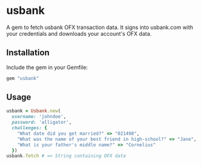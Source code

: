 usbank
======

A gem to fetch usbank OFX transaction data.  It signs into usbank.com with your credentials and downloads your account's OFX data.

Installation
------------

Include the gem in your Gemfile:

```ruby
gem "usbank"
```

Usage
-----

```ruby
usbank = Usbank.new(
  username: 'johndoe', 
  password: 'alligator', 
  challenges: {
    "What date did you get married?" => "021498",
    "What was the name of your best friend in high-school?" => "Jane",
    "What is your father's middle name?" => "Cornelius"
  })
usbank.fetch # => String containing OFX data
```